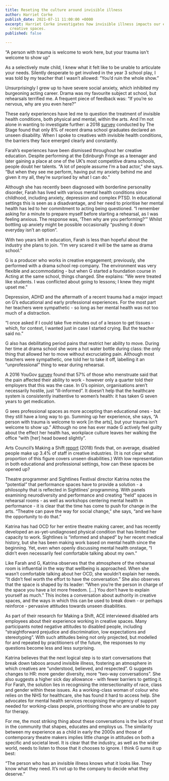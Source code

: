 ```yaml
---
title: Reseting the culture around invisible illness
author: Harriet Corke
publish_date: 2021-07-11 11:00:00 +0000
excerpt: Harriet Corke investigates how invisible illness impacts our experience of
  creative spaces.
published: false

---
```

“A person with trauma is welcome to work here, but your trauma isn't welcome to show up”

As a selectively mute child, I knew what it felt like to be unable to articulate your needs. Silently desperate to get involved in the year 3 school play, I was told by my teacher that I wasn’t allowed: “You’d ruin the whole show.”

Unsurprisingly I grew up to have severe social anxiety, which inhibited my burgeoning acting career. Drama was my favourite subject at school, but rehearsals terrified me. A frequent piece of feedback was: “If you’re so nervous, why are you even here?”

These early experiences have led me to question the treatment of invisible health conditions, both physical and mental, within the arts. And I’m not alone in wanting to investigate further: a 2018 [survey](https://www.thestage.co.uk/news/disability-in-drama-schools--study-reveals-extent-of-under-representation) conducted by The Stage found that only 8% of recent drama school graduates declared an unseen disability. When I spoke to creatives with invisible health conditions, the barriers they face emerged clearly and constantly.

  
Farah’s experiences have been dismissed throughout her creative education. Despite performing at the Edinburgh Fringe as a teenager and later gaining a place at one of the UK’s most competitive drama schools, people doubt her talents. “A lot of people assume I’m a bad actor,” she says. “But when they see me perform, having put my anxiety behind me and given it my all, they’re surprised by what I can do.”

Although she has recently been diagnosed with borderline personality disorder, Farah has lived with various mental health conditions since childhood, including anxiety, depression and complex PTSD. In educational settings this is seen as a disadvantage, and her need to prioritise her mental health has led to her commitment to acting being questioned. “I remember asking for a minute to prepare myself before starting a rehearsal, as I was feeling anxious. The response was, ‘Then why are you performing?’” Whilst bottling up anxiety might be possible occasionally “pushing it down everyday isn’t an option”.

  
With two years left in education, Farah is less than hopeful about the industry she plans to join. “I’m very scared it will be the same as drama school.”

G is a producer who works in creative engagement; previously, she performed with a drama school rep company. The environment was very flexible and accommodating - but when G started a foundation course in Acting at the same school, things changed. She explains: “We were treated like students. I was conflicted about going to lessons; I knew they might upset me.”

Depression, ADHD and the aftermath of a recent trauma had a major impact on G’s educational and early professional experiences. For the most part her teachers were sympathetic - so long as her mental health was not too much of a distraction.

“I once asked if I could take five minutes out of a lesson to get tissues - which, for context, I wanted just in case I started crying. But the teacher said no.”

G also has debilitating period pains that restrict her ability to move. During her time at drama school she wore a hot water bottle during class: the only thing that allowed her to move without excruciating pain. Although most teachers were sympathetic, one told her to take it off, labelling it an “unprofessional” thing to wear during rehearsal.

A 2016 YouGov [survey](https://yougov.co.uk/topics/politics/articles-reports/2017/07/31/most-women-workers-have-found-it-harder-work-due-p) found that 57% of those who menstruate said that the pain affected their ability to work - however only a quarter told their employers that this was the case. In G’s opinion, organisations aren’t necessarily hostile, just “ill-informed”. It doesn’t help that the healthcare system is consistently inattentive to women’s health: it has taken G seven years to get medication.

G sees professional spaces as more accepting than educational ones - but they still have a long way to go. Summing up her experience, she says, “A person with trauma is welcome to work \[in the arts\], but your trauma isn’t welcome to show up.” Although no one has ever made G actively feel guilty about the effect her health has, workplace culture leaves her walking the office “with \[her\] head bowed slightly”.

Arts Council’s Making a Shift [report](https://www.artscouncil.org.uk/sites/default/files/download-file/ACE206%20MAKING%20A%20SHIFT%20Report%20FINAL.pdf) (2018) finds that, on average, disabled people make up 3.4% of staff in creative industries. (It is not clear what proportion of this figure covers unseen disabilities.) With low representation in both educational and professional settings, how can these spaces be opened up?

Theatre programmer and Sightlines Festival director Katrina notes the “potential” that performance spaces have to provide a solution - a philosophy that is reflected in Sightlines’ programming. With panels examining neurodiversity and performance and creating “held” spaces in rehearsal rooms - as well as workshops centering mental health in performance - it is clear that the time has come to push for change in the arts. “Theatre can pave the way for social change,” she says, “and we have the opportunity to do that.”

  
Katrina has had OCD for her entire theatre making career, and has recently developed an as-yet-undiagnosed physical condition that has limited her capacity to work. Sightlines is “informed and shaped” by her recent medical history, but she has been making work based on mental health since the beginning. Yet, even when openly discussing mental health onstage, “I didn’t even necessarily feel comfortable talking about my own.”

Like Farah and G, Katrina observes that the atmosphere of the rehearsal room is influential in the way that wellbeing is approached. When she wasn’t comfortable talking about her OCD, she wouldn’t explain her needs. “It didn’t feel worth the effort to have the conversation.” She also observes that the space is shaped by its leader: “When you’re the person in charge of the space you have a lot more freedom. \[…\] You don’t have to explain yourself as much.” This incites a conversation about authority in creative spaces, and the ways in which this can be used to break down - or perhaps reinforce - pervasive attitudes towards unseen disabilities.

  
As part of their research for Making a Shift, ACE interviewed disabled arts employees about their experience working in creative spaces. Many participants noted negative attitudes to disabled people, including “straightforward prejudice and discrimination, low expectations and stereotyping”. With such attitudes being not only projected, but modelled for and repeated by practitioners of the future, the responses to my questions become less and less surprising.

Katrina believes that the next logical step is to start conversations that break down taboos around invisible illness, fostering an atmosphere in which creatives are “understood, believed, and respected”. G suggests changes to HR: more gender diversity, more “two-way conversations”. She also suggests a higher sick day allowance - with fewer barriers to getting it. For Farah, the solution lies in recognising the intersectionality of race, class and gender within these issues. As a working-class woman of colour who relies on the NHS for healthcare, she has found it hard to access help. She advocates for mental health services recognising the urgency of support needed for working-class people, prioritising those who are unable to pay for therapy.

For me, the most striking thing about these conversations is the lack of trust in the community that shapes, educates and employs us. The similarity between my experience as a child in early the 2000s and those of contemporary theatre makers implies little change in attitudes on both a specific and societal level. It is clear that the industry, as well as the wider world, needs to listen to those that it chooses to ignore. I think G sums it up best:

“The person who has an invisible illness knows what it looks like. They know what they need. It’s not up to the company to decide what they deserve.”